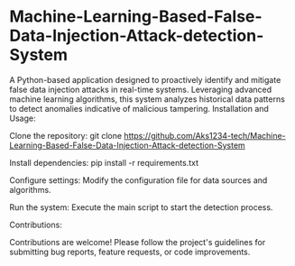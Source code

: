 # Machine-Learning-Based-False-Data-Injection-Attack-detection-System
A Python-based application designed to proactively identify and mitigate false data injection attacks in real-time systems. Leveraging advanced machine learning algorithms, this system analyzes historical data patterns to detect anomalies indicative of malicious tampering.
Installation and Usage:

Clone the repository: git clone https://github.com/Aks1234-tech/Machine-Learning-Based-False-Data-Injection-Attack-detection-System

Install dependencies: pip install -r requirements.txt

Configure settings: Modify the configuration file for data sources and algorithms.

Run the system: Execute the main script to start the detection process.

Contributions:

Contributions are welcome! Please follow the project's guidelines for submitting bug reports, feature requests, or code improvements.
